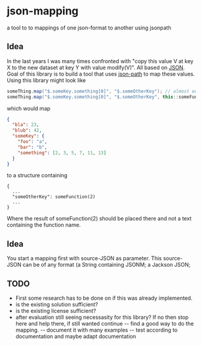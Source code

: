 # json-mapping
a tool to to mappings of one json-format to another using jsonpath

## Idea
In the last years I was many times confronted with "copy this value V at key X to the new dataset at key Y with value modify(V)". All based on [JSON](https://en.wikipedia.org/wiki/JSON). Goal of this library is to build a tool that uses [json-path](https://github.com/json-path/JsonPath) to map these values.
Using this library might look like
```java
someThing.map("$.someKey.something[0]", "$.someOtherKey"); // almost equal to next line, but the function would be the identity function
someThing.map("$.someKey.something[0]", "$.someOtherKey", this::someFunction);
```
which would map 
```json
{
  "bla": 23,
  "blub": 42,
  "someKey": {
    "foo": "a",
    "bar": "b",
    "something": [2, 3, 5, 7, 11, 13]
  }
}
```

to a structure containing
```
{
  ...
  "someOtherKey": someFunction(2)
  ...
}
```
Where the result of someFunction(2) should be placed there and not a text containing the function name.

## Idea
You start a mapping first with source-JSON as parameter. This source-JSON can be of any format (a String containing JSONM; a Jackson JSON; 

## TODO
- First some research has to be done on if this was already implemented.
- is the existing solution sufficient?
- is the existing license sufficient?
- after evaluation still seeing necessasity for this library? If no then stop here and help there, if still wanted continue
-- find a good way to do the mapping.
-- document it with many examples
-- test according to documentation and maybe adapt documentation
